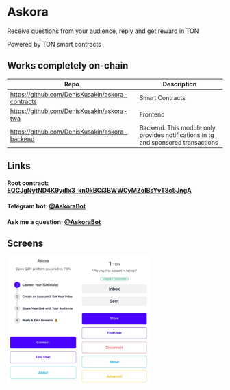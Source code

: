 # Askora

Receive questions from your audience, reply and get reward in TON

Powered by TON smart contracts

## Works completely on-chain

|Repo|Description|
|----|-----------|
|https://github.com/DenisKusakin/askora-contracts|Smart Contracts|
|https://github.com/DenisKusakin/askora-twa|Frontend|
|https://github.com/DenisKusakin/askora-backend|Backend. This module only provides notifications in tg and sponsored transactions|

## Links

#### Root contract: [EQCJgNytND4K9ydIx3_kn0kBCi3BWWCyMZoIBsYvT8c5JngA](https://tonviewer.com/EQCJgNytND4K9ydIx3_kn0kBCi3BWWCyMZoIBsYvT8c5JngA)

#### Telegram bot: [@AskoraBot](https://t.me/AskoraBot)

#### Ask me a question: [@AskoraBot](https://t.me/AskoraBot/app?startapp=0_EQDiA-DjqPZJsbMaLV373CwumgZA9jOGvU3x7OBd4UOdv7j0)

## Screens

<img src="screen_2.png" alt="drawing" height="300"/><img src="screen_1.png" alt="drawing" height="300"/>
